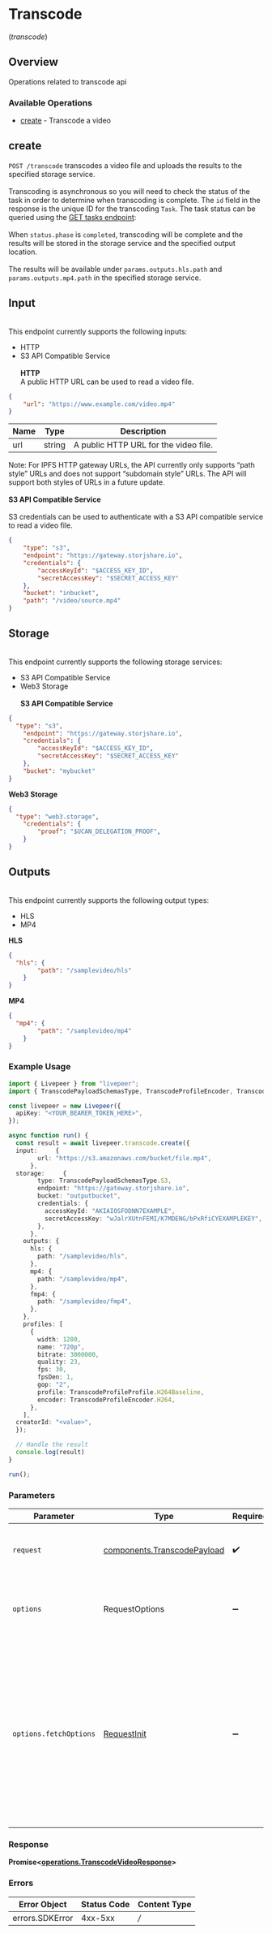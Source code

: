 # Transcode
(*transcode*)

## Overview

Operations related to transcode api

### Available Operations

* [create](#create) - Transcode a video

## create

`POST /transcode` transcodes a video file and uploads the results to the
specified storage service.
\
\
Transcoding is asynchronous so you will need to check the status of the
task in order to determine when transcoding is complete. The `id` field
in the response is the unique ID for the transcoding `Task`. The task
status can be queried using the [GET tasks
endpoint](https://docs.livepeer.org/reference/api/get-tasks):
\
\
When `status.phase` is `completed`,  transcoding will be complete and
the results will be stored in the storage service and the specified
output location.
\
\
The results will be available under `params.outputs.hls.path` and
`params.outputs.mp4.path` in the specified storage service.
## Input
\
This endpoint currently supports the following inputs:
- HTTP
- S3 API Compatible Service
\
\
**HTTP**
\
A public HTTP URL can be used to read a video file.
```json
{
    "url": "https://www.example.com/video.mp4"
}
```
| Name | Type   | Description                          |
| ---- | ------ | ------------------------------------ |
| url  | string | A public HTTP URL for the video file. |

Note: For IPFS HTTP gateway URLs, the API currently only supports “path
style” URLs and does not support “subdomain style” URLs. The API will
support both styles of URLs in a future update.
\
\
**S3 API Compatible Service**
\
\
S3 credentials can be used to authenticate with a S3 API compatible
service to read a video file.

```json
{
    "type": "s3",
    "endpoint": "https://gateway.storjshare.io",
    "credentials": {
        "accessKeyId": "$ACCESS_KEY_ID",
        "secretAccessKey": "$SECRET_ACCESS_KEY"
    },
    "bucket": "inbucket",
    "path": "/video/source.mp4"
}
```


## Storage
\
This endpoint currently supports the following storage services:
- S3 API Compatible Service
- Web3 Storage
\
\
**S3 API Compatible Service**
```json
{
  "type": "s3",
    "endpoint": "https://gateway.storjshare.io",
    "credentials": {
        "accessKeyId": "$ACCESS_KEY_ID",
        "secretAccessKey": "$SECRET_ACCESS_KEY"
    },
    "bucket": "mybucket"
}
```

**Web3 Storage**

```json
{
  "type": "web3.storage",
    "credentials": {
        "proof": "$UCAN_DELEGATION_PROOF",
    }
}
```



## Outputs
\
This endpoint currently supports the following output types:
- HLS
- MP4

**HLS**

```json
{
  "hls": {
        "path": "/samplevideo/hls"
    }
}
```


**MP4**

```json
{
  "mp4": {
        "path": "/samplevideo/mp4"
    }
}
```


### Example Usage

```typescript
import { Livepeer } from "livepeer";
import { TranscodePayloadSchemasType, TranscodeProfileEncoder, TranscodeProfileProfile } from "livepeer/models/components";

const livepeer = new Livepeer({
  apiKey: "<YOUR_BEARER_TOKEN_HERE>",
});

async function run() {
  const result = await livepeer.transcode.create({
  input:     {
        url: "https://s3.amazonaws.com/bucket/file.mp4",
      },
  storage:     {
        type: TranscodePayloadSchemasType.S3,
        endpoint: "https://gateway.storjshare.io",
        bucket: "outputbucket",
        credentials: {
          accessKeyId: "AKIAIOSFODNN7EXAMPLE",
          secretAccessKey: "wJalrXUtnFEMI/K7MDENG/bPxRfiCYEXAMPLEKEY",
        },
      },
    outputs: {
      hls: {
        path: "/samplevideo/hls",
      },
      mp4: {
        path: "/samplevideo/mp4",
      },
      fmp4: {
        path: "/samplevideo/fmp4",
      },
    },
    profiles: [
      {
        width: 1280,
        name: "720p",
        bitrate: 3000000,
        quality: 23,
        fps: 30,
        fpsDen: 1,
        gop: "2",
        profile: TranscodeProfileProfile.H264Baseline,
        encoder: TranscodeProfileEncoder.H264,
      },
    ],
  creatorId: "<value>",
  });

  // Handle the result
  console.log(result)
}

run();
```

### Parameters

| Parameter                                                                                                                                                                      | Type                                                                                                                                                                           | Required                                                                                                                                                                       | Description                                                                                                                                                                    |
| ------------------------------------------------------------------------------------------------------------------------------------------------------------------------------ | ------------------------------------------------------------------------------------------------------------------------------------------------------------------------------ | ------------------------------------------------------------------------------------------------------------------------------------------------------------------------------ | ------------------------------------------------------------------------------------------------------------------------------------------------------------------------------ |
| `request`                                                                                                                                                                      | [components.TranscodePayload](../../models/components/transcodepayload.md)                                                                                                     | :heavy_check_mark:                                                                                                                                                             | The request object to use for the request.                                                                                                                                     |
| `options`                                                                                                                                                                      | RequestOptions                                                                                                                                                                 | :heavy_minus_sign:                                                                                                                                                             | Used to set various options for making HTTP requests.                                                                                                                          |
| `options.fetchOptions`                                                                                                                                                         | [RequestInit](https://developer.mozilla.org/en-US/docs/Web/API/Request/Request#options)                                                                                        | :heavy_minus_sign:                                                                                                                                                             | Options that are passed to the underlying HTTP request. This can be used to inject extra headers for examples. All `Request` options, except `method` and `body`, are allowed. |


### Response

**Promise<[operations.TranscodeVideoResponse](../../models/operations/transcodevideoresponse.md)>**
### Errors

| Error Object    | Status Code     | Content Type    |
| --------------- | --------------- | --------------- |
| errors.SDKError | 4xx-5xx         | */*             |
